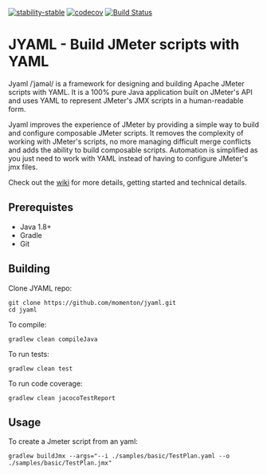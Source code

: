[![stability-stable](https://img.shields.io/badge/stability-stable-green.svg)](https://github.com/emersion/stability-badges#stable)
[![codecov](https://codecov.io/gh/momenton/jyaml/branch/master/graph/badge.svg)](https://codecov.io/gh/momenton/jyaml)
[![Build Status](https://travis-ci.org/momenton/jyaml.svg?branch=master)](https://travis-ci.org/momenton/jyaml)

# JYAML - Build JMeter scripts with YAML
Jyaml /ˈjaməl/ is a framework for designing and building Apache JMeter scripts with YAML. It is a 100% pure Java application built
on JMeter's API and uses YAML to represent JMeter's JMX scripts in a human-readable form.

Jyaml improves the experience of JMeter by providing a simple way to build and configure composable JMeter scripts. It removes the complexity of working with JMeter's scripts, no more managing difficult merge conflicts and adds the ability to build composable scripts. Automation is simplified as you just need to work with YAML instead of having to configure JMeter's jmx files.

Check out the [wiki](https://github.com/momenton/jyaml/wiki) for more details, getting started and technical details. 

## Prerequistes

* Java 1.8+
* Gradle
* Git

## Building
Clone JYAML repo:
```
git clone https://github.com/momenton/jyaml.git
cd jyaml
```

To compile:
```
gradlew clean compileJava
```

To run tests:
```
gradlew clean test
```

To run code coverage:
```
gradlew clean jacocoTestReport
```

## Usage
To create a Jmeter script from an yaml:
```
gradlew buildJmx --args="--i ./samples/basic/TestPlan.yaml --o ./samples/basic/TestPlan.jmx"
```
